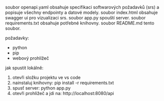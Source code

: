soubor openapi.yaml obsahuje specifikaci softwarových požadavků (srs) a popisuje všechny endpointy a datové modely.
soubor index.html obsahuje swagger ui pro vizualizaci srs.
soubor app.py spouští server.
soubor requirements.txt obsahuje potřebné knihovny.
soubor README.md tento soubor.

požadavky:
- python
- pip
- webový prohlížeč

jak spustit lokálně:
1. otevři složku projektu ve vs code
2. nainstaluj knihovny: pip install -r requirements.txt
3. spusť server: python app.py
4. otevři prohlížeč a jdi na: http://localhost:8080/api


